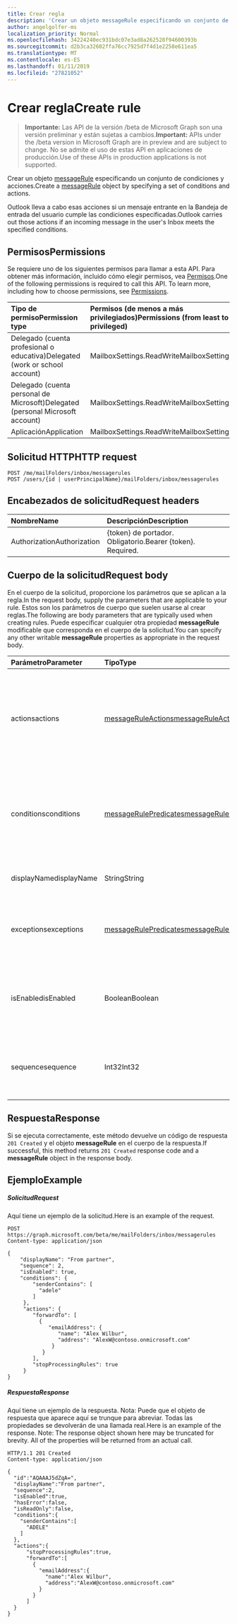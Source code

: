 ```yaml
---
title: Crear regla
description: 'Crear un objeto messageRule especificando un conjunto de condiciones y acciones. '
author: angelgolfer-ms
localization_priority: Normal
ms.openlocfilehash: 34224240ec931bdc07e3ad8a262528f94600393b
ms.sourcegitcommit: d2b3ca32602ffa76cc7925d7f4d1e2258e611ea5
ms.translationtype: MT
ms.contentlocale: es-ES
ms.lasthandoff: 01/11/2019
ms.locfileid: "27821052"
---
```

# <a name="create-rule"></a><span data-ttu-id="7d7f4-103">Crear regla</span><span class="sxs-lookup"><span data-stu-id="7d7f4-103">Create rule</span></span>

> <span data-ttu-id="7d7f4-104">**Importante:** Las API de la versión /beta de Microsoft Graph son una versión preliminar y están sujetas a cambios.</span><span class="sxs-lookup"><span data-stu-id="7d7f4-104">**Important:** APIs under the /beta version in Microsoft Graph are in preview and are subject to change.</span></span> <span data-ttu-id="7d7f4-105">No se admite el uso de estas API en aplicaciones de producción.</span><span class="sxs-lookup"><span data-stu-id="7d7f4-105">Use of these APIs in production applications is not supported.</span></span>

<span data-ttu-id="7d7f4-106">Crear un objeto [messageRule](../resources/messagerule.md) especificando un conjunto de condiciones y acciones.</span><span class="sxs-lookup"><span data-stu-id="7d7f4-106">Create a [messageRule](../resources/messagerule.md) object by specifying a set of conditions and actions.</span></span> 

<span data-ttu-id="7d7f4-107">Outlook lleva a cabo esas acciones si un mensaje entrante en la Bandeja de entrada del usuario cumple las condiciones especificadas.</span><span class="sxs-lookup"><span data-stu-id="7d7f4-107">Outlook carries out those actions if an incoming message in the user's Inbox meets the specified conditions.</span></span>

## <a name="permissions"></a><span data-ttu-id="7d7f4-108">Permisos</span><span class="sxs-lookup"><span data-stu-id="7d7f4-108">Permissions</span></span>
<span data-ttu-id="7d7f4-p102">Se requiere uno de los siguientes permisos para llamar a esta API. Para obtener más información, incluido cómo elegir permisos, vea [Permisos](/graph/permissions-reference).</span><span class="sxs-lookup"><span data-stu-id="7d7f4-p102">One of the following permissions is required to call this API. To learn more, including how to choose permissions, see [Permissions](/graph/permissions-reference).</span></span>

|<span data-ttu-id="7d7f4-111">Tipo de permiso</span><span class="sxs-lookup"><span data-stu-id="7d7f4-111">Permission type</span></span>      | <span data-ttu-id="7d7f4-112">Permisos (de menos a más privilegiados)</span><span class="sxs-lookup"><span data-stu-id="7d7f4-112">Permissions (from least to most privileged)</span></span>              |
|:--------------------|:---------------------------------------------------------|
|<span data-ttu-id="7d7f4-113">Delegado (cuenta profesional o educativa)</span><span class="sxs-lookup"><span data-stu-id="7d7f4-113">Delegated (work or school account)</span></span> | <span data-ttu-id="7d7f4-114">MailboxSettings.ReadWrite</span><span class="sxs-lookup"><span data-stu-id="7d7f4-114">MailboxSettings.ReadWrite</span></span>    |
|<span data-ttu-id="7d7f4-115">Delegado (cuenta personal de Microsoft)</span><span class="sxs-lookup"><span data-stu-id="7d7f4-115">Delegated (personal Microsoft account)</span></span> | <span data-ttu-id="7d7f4-116">MailboxSettings.ReadWrite</span><span class="sxs-lookup"><span data-stu-id="7d7f4-116">MailboxSettings.ReadWrite</span></span>    |
|<span data-ttu-id="7d7f4-117">Aplicación</span><span class="sxs-lookup"><span data-stu-id="7d7f4-117">Application</span></span> | <span data-ttu-id="7d7f4-118">MailboxSettings.ReadWrite</span><span class="sxs-lookup"><span data-stu-id="7d7f4-118">MailboxSettings.ReadWrite</span></span> |


## <a name="http-request"></a><span data-ttu-id="7d7f4-119">Solicitud HTTP</span><span class="sxs-lookup"><span data-stu-id="7d7f4-119">HTTP request</span></span>
<!-- { "blockType": "ignored" } -->
```http
POST /me/mailFolders/inbox/messagerules
POST /users/{id | userPrincipalName}/mailFolders/inbox/messagerules
```
## <a name="request-headers"></a><span data-ttu-id="7d7f4-120">Encabezados de solicitud</span><span class="sxs-lookup"><span data-stu-id="7d7f4-120">Request headers</span></span>
| <span data-ttu-id="7d7f4-121">Nombre</span><span class="sxs-lookup"><span data-stu-id="7d7f4-121">Name</span></span>       | <span data-ttu-id="7d7f4-122">Descripción</span><span class="sxs-lookup"><span data-stu-id="7d7f4-122">Description</span></span>|
|:---------------|:----------|
| <span data-ttu-id="7d7f4-123">Authorization</span><span class="sxs-lookup"><span data-stu-id="7d7f4-123">Authorization</span></span>  | <span data-ttu-id="7d7f4-p103">{token} de portador. Obligatorio.</span><span class="sxs-lookup"><span data-stu-id="7d7f4-p103">Bearer {token}. Required.</span></span> |


## <a name="request-body"></a><span data-ttu-id="7d7f4-126">Cuerpo de la solicitud</span><span class="sxs-lookup"><span data-stu-id="7d7f4-126">Request body</span></span>
<span data-ttu-id="7d7f4-127">En el cuerpo de la solicitud, proporcione los parámetros que se aplican a la regla.</span><span class="sxs-lookup"><span data-stu-id="7d7f4-127">In the request body, supply the parameters that are applicable to your rule.</span></span> <span data-ttu-id="7d7f4-128">Estos son los parámetros de cuerpo que suelen usarse al crear reglas.</span><span class="sxs-lookup"><span data-stu-id="7d7f4-128">The following are body parameters that are typically used when creating rules.</span></span> <span data-ttu-id="7d7f4-129">Puede especificar cualquier otra propiedad **messageRule** modificable que corresponda en el cuerpo de la solicitud.</span><span class="sxs-lookup"><span data-stu-id="7d7f4-129">You can specify any other writable **messageRule** properties as appropriate in the request body.</span></span>

| <span data-ttu-id="7d7f4-130">Parámetro</span><span class="sxs-lookup"><span data-stu-id="7d7f4-130">Parameter</span></span>       | <span data-ttu-id="7d7f4-131">Tipo</span><span class="sxs-lookup"><span data-stu-id="7d7f4-131">Type</span></span>|<span data-ttu-id="7d7f4-132">Descripción</span><span class="sxs-lookup"><span data-stu-id="7d7f4-132">Description</span></span>|
|:--------|:-------|:----------|
|<span data-ttu-id="7d7f4-133">actions</span><span class="sxs-lookup"><span data-stu-id="7d7f4-133">actions</span></span>|[<span data-ttu-id="7d7f4-134">messageRuleActions</span><span class="sxs-lookup"><span data-stu-id="7d7f4-134">messageRuleActions</span></span>](../resources/messageruleactions.md)|<span data-ttu-id="7d7f4-135">Acciones que se van a realizar en un mensaje cuando las condiciones correspondientes, si las hubiera, se cumplan.</span><span class="sxs-lookup"><span data-stu-id="7d7f4-135">Actions to be taken on a message when the corresponding conditions, if any, are fulfilled.</span></span> <span data-ttu-id="7d7f4-136">Necesario.</span><span class="sxs-lookup"><span data-stu-id="7d7f4-136">Required.</span></span>|
|<span data-ttu-id="7d7f4-137">conditions</span><span class="sxs-lookup"><span data-stu-id="7d7f4-137">conditions</span></span>|[<span data-ttu-id="7d7f4-138">messageRulePredicates</span><span class="sxs-lookup"><span data-stu-id="7d7f4-138">messageRulePredicates</span></span>](../resources/messagerulepredicates.md)|<span data-ttu-id="7d7f4-139">Condiciones que, cuando se cumplan, activarán las acciones correspondientes a esa regla.</span><span class="sxs-lookup"><span data-stu-id="7d7f4-139">Conditions that when fulfilled, will trigger the corresponding actions for that rule.</span></span> <span data-ttu-id="7d7f4-140">Opcional.</span><span class="sxs-lookup"><span data-stu-id="7d7f4-140">Optional.</span></span>|
|<span data-ttu-id="7d7f4-141">displayName</span><span class="sxs-lookup"><span data-stu-id="7d7f4-141">displayName</span></span>| <span data-ttu-id="7d7f4-142">String</span><span class="sxs-lookup"><span data-stu-id="7d7f4-142">String</span></span>  | <span data-ttu-id="7d7f4-143">Nombre para mostrar de la regla.</span><span class="sxs-lookup"><span data-stu-id="7d7f4-143">The display name of the rule.</span></span> <span data-ttu-id="7d7f4-144">Necesario.</span><span class="sxs-lookup"><span data-stu-id="7d7f4-144">Required.</span></span>|
|<span data-ttu-id="7d7f4-145">exceptions</span><span class="sxs-lookup"><span data-stu-id="7d7f4-145">exceptions</span></span>| [<span data-ttu-id="7d7f4-146">messageRulePredicates</span><span class="sxs-lookup"><span data-stu-id="7d7f4-146">messageRulePredicates</span></span>](../resources/messagerulepredicates.md)| <span data-ttu-id="7d7f4-147">Representa las condiciones de excepción de la regla.</span><span class="sxs-lookup"><span data-stu-id="7d7f4-147">Represents exception conditions for the rule.</span></span> <span data-ttu-id="7d7f4-148">Opcional.</span><span class="sxs-lookup"><span data-stu-id="7d7f4-148">Optional.</span></span> |
|<span data-ttu-id="7d7f4-149">isEnabled</span><span class="sxs-lookup"><span data-stu-id="7d7f4-149">isEnabled</span></span> | <span data-ttu-id="7d7f4-150">Boolean</span><span class="sxs-lookup"><span data-stu-id="7d7f4-150">Boolean</span></span> | <span data-ttu-id="7d7f4-151">Indica si la regla está habilitada para que se aplique a los mensajes.</span><span class="sxs-lookup"><span data-stu-id="7d7f4-151">Indicates whether the rule is enabled to be applied to messages.</span></span> <span data-ttu-id="7d7f4-152">Opcional.</span><span class="sxs-lookup"><span data-stu-id="7d7f4-152">Optional.</span></span> |
|<span data-ttu-id="7d7f4-153">sequence</span><span class="sxs-lookup"><span data-stu-id="7d7f4-153">sequence</span></span>| <span data-ttu-id="7d7f4-154">Int32</span><span class="sxs-lookup"><span data-stu-id="7d7f4-154">Int32</span></span> | <span data-ttu-id="7d7f4-155">Indica el orden en que se ejecuta la regla entre otras reglas.</span><span class="sxs-lookup"><span data-stu-id="7d7f4-155">Indicates the order in which the rule is executed, among other rules.</span></span> <span data-ttu-id="7d7f4-156">Necesario.</span><span class="sxs-lookup"><span data-stu-id="7d7f4-156">Required.</span></span>|

## <a name="response"></a><span data-ttu-id="7d7f4-157">Respuesta</span><span class="sxs-lookup"><span data-stu-id="7d7f4-157">Response</span></span>
<span data-ttu-id="7d7f4-158">Si se ejecuta correctamente, este método devuelve un código de respuesta `201 Created` y el objeto **messageRule** en el cuerpo de la respuesta.</span><span class="sxs-lookup"><span data-stu-id="7d7f4-158">If successful, this method returns `201 Created` response code and a **messageRule** object in the response body.</span></span>

## <a name="example"></a><span data-ttu-id="7d7f4-159">Ejemplo</span><span class="sxs-lookup"><span data-stu-id="7d7f4-159">Example</span></span>
##### <a name="request"></a><span data-ttu-id="7d7f4-160">Solicitud</span><span class="sxs-lookup"><span data-stu-id="7d7f4-160">Request</span></span>
<span data-ttu-id="7d7f4-161">Aquí tiene un ejemplo de la solicitud.</span><span class="sxs-lookup"><span data-stu-id="7d7f4-161">Here is an example of the request.</span></span>
<!-- {
  "blockType": "request",
  "name": "create_messagerule_from_mailfolder"
}-->
```http
POST https://graph.microsoft.com/beta/me/mailFolders/inbox/messagerules
Content-type: application/json

{      
    "displayName": "From partner",      
    "sequence": 2,      
    "isEnabled": true,          
    "conditions": {
        "senderContains": [
          "adele"       
        ]
     },
     "actions": {
        "forwardTo": [
          {
             "emailAddress": {
                "name": "Alex Wilbur",
                "address": "AlexW@contoso.onmicrosoft.com"
              }
           }
        ],
        "stopProcessingRules": true
     }    
}

```
##### <a name="response"></a><span data-ttu-id="7d7f4-162">Respuesta</span><span class="sxs-lookup"><span data-stu-id="7d7f4-162">Response</span></span>
<span data-ttu-id="7d7f4-p111">Aquí tiene un ejemplo de la respuesta. Nota: Puede que el objeto de respuesta que aparece aquí se trunque para abreviar. Todas las propiedades se devolverán de una llamada real.</span><span class="sxs-lookup"><span data-stu-id="7d7f4-p111">Here is an example of the response. Note: The response object shown here may be truncated for brevity. All of the properties will be returned from an actual call.</span></span>
<!-- {
  "blockType": "response",
  "truncated": true,
  "@odata.type": "microsoft.graph.messageRule"
} -->
```http
HTTP/1.1 201 Created
Content-type: application/json

{
  "id":"AQAAAJ5dZqA=",
  "displayName":"From partner",
  "sequence":2,
  "isEnabled":true,
  "hasError":false,
  "isReadOnly":false,
  "conditions":{
    "senderContains":[
      "ADELE"
    ]
  },
  "actions":{
      "stopProcessingRules":true,
      "forwardTo":[
        {
          "emailAddress":{
            "name":"Alex Wilbur",
            "address":"AlexW@contoso.onmicrosoft.com"
          }
        }
      ]
  }
}

```

<!-- uuid: 8fcb5dbc-d5aa-4681-8e31-b001d5168d79
2015-10-25 14:57:30 UTC -->
<!-- {
  "type": "#page.annotation",
  "description": "Create rule",
  "keywords": "",
  "section": "documentation",
  "tocPath": ""
}-->
